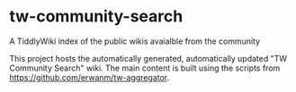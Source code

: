 # tw-community-search
A TiddlyWiki index of the public wikis avaialble from the community

This project hosts the automatically generated, automatically updated "TW Community Search" wiki.
The main content is built using the scripts from https://github.com/erwanm/tw-aggregator.
